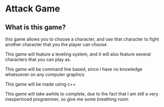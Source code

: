 # Attack Game







## What is this game?

this game allows you to choose a character, and use that character to fight another character that you the player can choose

This game will feature a leveling system, and it will also feature several characters that you can play as.

This game will be command line based, since I have no knowledge whatsoever on any computer graphics

This game will be made using c++



This game will take awhile to complete, due to the fact that I am still a very inexperinced programmer, so give me some breathing room

